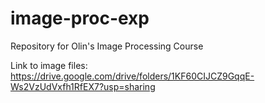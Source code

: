 # image-proc-exp
Repository for Olin's Image Processing Course

Link to image files: https://drive.google.com/drive/folders/1KF60CIJCZ9GqqE-Ws2VzUdVxfh1RfEX7?usp=sharing
